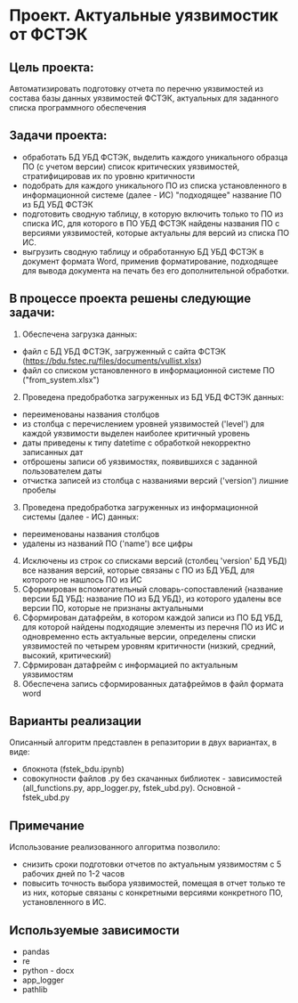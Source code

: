 # Проект. Актуальные уязвимостик от ФСТЭК

## Цель проекта:
Автоматизировать подготовку отчета по перечню уязвимостей из состава базы данных уязвимостей ФСТЭК, актуальных для заданного списка программного обеспечения

## Задачи проекта:
- обработать БД УБД ФСТЭК, выделить каждого уникального образца ПО (с учетом версии) список критических уязвимостей, стратифицировав их по уровню критичности
- подобрать для каждого уникального ПО из списка установленного в информационной системе (далее - ИС) "подходящее" название ПО из БД УБД ФСТЭК
- подготовить сводную таблицу, в которую включить только то ПО из списка ИС, для которого в ПО УБД ФСТЭК найдены названия ПО с версиями уязвимостей, которые актуальны для версий из списка ПО ИС.
- выгрузить сводную таблицу и обработанную БД УБД ФСТЭК в документ формата Word, применив форматирование, подходящее для вывода документа на печать без его дополнительной обработки.

## В процессе проекта решены следующие задачи:
1. Обеспечена загрузка данных:
  - файл с БД УБД ФСТЭК, загруженный с сайта ФСТЭК (https://bdu.fstec.ru/files/documents/vullist.xlsx)
  - файл со списком установленного в информационной системе ПО ("from_system.xlsx") 
2. Проведена предобработка загруженных из БД УБД ФСТЭК данных:
  - переименованы названия столбцов
  - из столбца с перечислением уровней уязвимостей ('level') для каждой уязвимости выделен наиболее критичный уровень
  - даты приведены к типу datetime с обработкой некорректно записанных дат
  - отброшены записи об уязвимостях, появившихся с заданной пользователем даты 
  - отчистка записей из столбца с названиями версий ('version') лишние пробелы
3. Проведена предобработка загруженных из информационной системы (далее - ИС) данных:
  - переименованы названия столбцов
  - удалены из названий ПО ('name') все цифры
4. Исключены из строк со списками версий (столбец 'version' БД УБД) все названия версий, которые связаны с ПО из БД УБД, для которого не нашлось ПО из ИС
5. Сформирован вспомогательный словарь-сопоставлений {название версии БД УБД: название ПО из БД УБД}, из которого удалены все версии ПО, которые не признаны актуальными
6. Сформирован датафрейм, в котором каждой записи из ПО БД УБД, для которой найдены подходящие элементы из перечня ПО из ИС и одновременно есть актуальные версии, определены списки уязвимостей по четырем уровням критичности (низкий, средний, высокий, критический)
7. Сфрмирован датафрейм с информацией по актуальным уязвимостям
8. Обеспечена запись сформированных датафреймов в файл формата word 

## Варианты реализации
Описанный алгоритм представлен в репазитории в двух вариантах, в виде:
- блокнота (fstek_bdu.ipynb) 
- совокупности файлов .py без скачанных библиотек - зависимостей (all_functions.py, app_logger.py, fstek_ubd.py). Основной - fstek_ubd.py

## Примечание
Использование реализованного алгоритма позволило:
- снизить сроки подготовки отчетов по актуальным уязвимостям с 5 рабочих дней по 1-2 часов
- повысить точность выбора уязвимостей, помещая в отчет только те из них, которые связаны с конкретными версиями конкретного ПО, установленного в ИС.

## Используемые зависимости
- pandas
- re
- python - docx 
- app_logger
- pathlib
